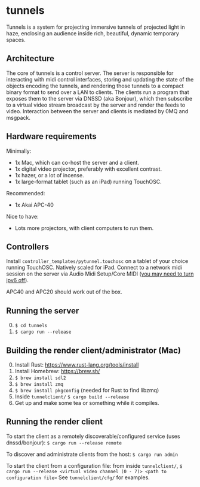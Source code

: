 # tunnels

Tunnels is a system for projecting immersive tunnels of projected light in haze,
enclosing an audience inside rich, beautiful, dynamic temporary spaces.

## Architecture

The core of tunnels is a control server.  The server is responsible for
interacting with midi control interfaces, storing and updating the state of the
objects encoding the tunnels, and rendering those tunnels to a compact binary
format to send over a LAN to clients.  The clients run a program
that exposes them to the server via DNSSD (aka Bonjour), which then subscribe to
a virtual video stream broadcast by the server and render the feeds to video.
Interaction between the server and clients is mediated by 0MQ and msgpack.

## Hardware requirements

Minimally:
- 1x Mac, which can co-host the server and a client.
- 1x digital video projector, preferably with excellent contrast.
- 1x hazer, or a lot of incense.
- 1x large-format tablet (such as an iPad) running TouchOSC.

Recommended:
- 1x Akai APC-40

Nice to have:
- Lots more projectors, with client computers to run them.

## Controllers

Install `controller_templates/pytunnel.touchosc` on a tablet of your choice running TouchOSC.  Natively scaled for iPad.  Connect to a network midi session on the server via Audio Midi Setup/Core MIDI ([you may need to turn ipv6 off](https://discussions.apple.com/thread/7695767)).

APC40 and APC20 should work out of the box.

## Running the server

0. `$ cd tunnels`
0. `$ cargo run --release`

## Building the render client/administrator (Mac)

0. Install Rust: https://www.rust-lang.org/tools/install
0. Install Homebrew: https://brew.sh/
0. `$ brew install sdl2`
0. `$ brew install zmq`
0. `$ brew install pkgconfig` (needed for Rust to find libzmq)
0. Inside `tunnelclient/` `$ cargo build --release`
0. Get up and make some tea or something while it compiles.

## Running the render client

To start the client as a remotely discoverable/configured service (uses dnssd/bonjour):
`$ cargo run --release remote`

To discover and administrate clients from the host:
`$ cargo run admin`

To start the client from a configuration file: from inside `tunnelclient/`,
`$ cargo run --release <virtual video channel (0 - 7)> <path to configuration file>`
See `tunnelclient/cfg/` for examples.